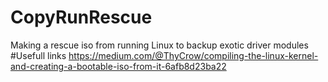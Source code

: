 # CopyRunRescue
Making a rescue iso from running Linux to backup exotic driver modules
#Usefull links
https://medium.com/@ThyCrow/compiling-the-linux-kernel-and-creating-a-bootable-iso-from-it-6afb8d23ba22
